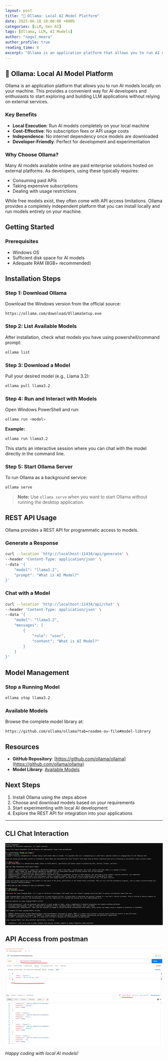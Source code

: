 ```yaml
---
layout: post
title: "🦙 Ollama: Local AI Model Platform"
date: 2025-06-18 10:00:00 +0000
categories: [LLM, Gen AI]
tags: [Ollama, LLM, AI Models]
author: "nagul_meera"
author_profile: true
reading_time: 8
excerpt: "Ollama is an application platform that allows you to run AI models locally on your machine. This provides a convenient way for AI developers and enthusiasts to start exploring and building LLM applications without relying on external services."
---
```

## 🦙 Ollama: Local AI Model Platform

Ollama is an application platform that allows you to run AI models locally on your machine. This provides a convenient way for AI developers and enthusiasts to start exploring and building LLM applications without relying on external services.

### Key Benefits

- **Local Execution**: Run AI models completely on your local machine
- **Cost-Effective**: No subscription fees or API usage costs
- **Independence**: No internet dependency once models are downloaded
- **Developer-Friendly**: Perfect for development and experimentation

### Why Choose Ollama?

Many AI models available online are paid enterprise solutions hosted on external platforms. As developers, using these typically requires:
- Consuming paid APIs
- Taking expensive subscriptions
- Dealing with usage restrictions

While free models exist, they often come with API access limitations. Ollama provides a completely independent platform that you can install locally and run models entirely on your machine.

## Getting Started

### Prerequisites
- Windows OS
- Sufficient disk space for AI models
- Adequate RAM (8GB+ recommended)

## Installation Steps

### Step 1: Download Ollama
Download the Windows version from the official source:
```
https://ollama.com/download/OllamaSetup.exe
```

### Step 2: List Available Models
After installation, check what models you have using powershell/command prompt:
```bash
ollama list
```

### Step 3: Download a Model
Pull your desired model (e.g., Llama 3.2):
```bash
ollama pull llama3.2
```

### Step 4: Run and Interact with Models
Open Windows PowerShell and run:
```bash
ollama run <model>
```

**Example:**
```bash
ollama run llama3.2
```

This starts an interactive session where you can chat with the model directly in the command line.

### Step 5: Start Ollama Server
To run Ollama as a background service:
```bash
ollama serve
```

> **Note:** Use `ollama serve` when you want to start Ollama without running the desktop application.

## REST API Usage

Ollama provides a REST API for programmatic access to models.

### Generate a Response
```bash
curl --location 'http://localhost:11434/api/generate' \
--header 'Content-Type: application/json' \
--data '{
    "model": "llama3.2",
    "prompt": "What is AI Model?"
}'
```

### Chat with a Model
```bash
curl --location 'http://localhost:11434/api/chat' \
--header 'Content-Type: application/json' \
--data '{
    "model": "llama3.2",
    "messages": [
        {
            "role": "user",
            "content": "What is AI Model?"
        }
    ]
}'
```

## Model Management

### Stop a Running Model
```bash
ollama stop llama3.2
```

### Available Models
Browse the complete model library at:
```
https://github.com/ollama/ollama?tab=readme-ov-file#model-library
```

## Resources

- **GitHub Repository**: [https://github.com/ollama/ollama](https://github.com/ollama/ollama)
- **Model Library**: [Available Models](https://github.com/ollama/ollama?tab=readme-ov-file#model-library)

## Next Steps

1. Install Ollama using the steps above
2. Choose and download models based on your requirements
3. Start experimenting with local AI development
4. Explore the REST API for integration into your applications

---
## CLI Chat Interaction

![1.png](/docs/assets/images/2025/june/ollama_local_ai_model_platform/1.png)

## API Access from postman

![2.png](/docs/assets/images/2025/june/ollama_local_ai_model_platform/2.png)

*Happy coding with local AI models!*